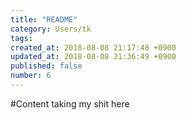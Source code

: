 ```yaml
---
title: "README"
category: Users/tk
tags: 
created_at: 2018-08-08 21:17:48 +0900
updated_at: 2018-08-08 21:36:49 +0900
published: false
number: 6
---
```


#Content
taking my shit here
